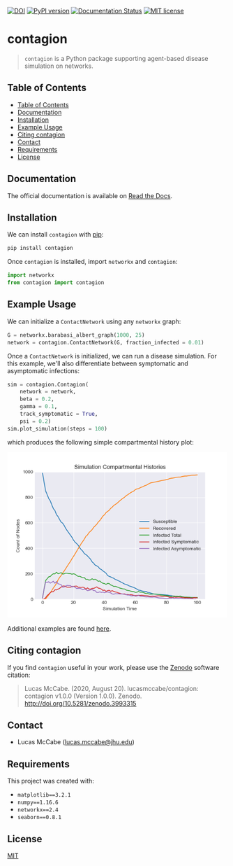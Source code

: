 [![DOI](https://zenodo.org/badge/DOI/10.5281/zenodo.3993315.svg)](https://doi.org/10.5281/zenodo.3993315)
[![PyPI version](https://badge.fury.io/py/contagion.svg)](https://badge.fury.io/py/contagion)
[![Documentation Status](https://readthedocs.org/projects/contagion/badge/?version=latest)](https://contagion.readthedocs.io/en/latest/?badge=latest)
[![MIT license](https://img.shields.io/badge/License-MIT-blue.svg)](https://lbesson.mit-license.org/)

# contagion

> `contagion` is a Python package supporting agent-based disease simulation on networks.


## Table of Contents
* [Table of Contents](#table-of-contents)
* [Documentation](#documentation)
* [Installation](#installation)
* [Example Usage](#example-usage)
* [Citing contagion](#citing-contagion)
* [Contact](#contact)
* [Requirements](#requirements)
* [License](#license)


## Documentation
The official documentation is available on [Read the Docs](https://contagion.readthedocs.io).

## Installation
We can install `contagion` with [pip](https://pypi.org/project/contagion/):

```bash
pip install contagion
```

Once `contagion` is installed, import `networkx` and `contagion`:

```python
import networkx
from contagion import contagion
```

## Example Usage
We can initialize a `ContactNetwork` using any `networkx` graph:

```python
G = networkx.barabasi_albert_graph(1000, 25)
network = contagion.ContactNetwork(G, fraction_infected = 0.01)
```

Once a `ContactNetwork` is initialized, we can run a disease simulation. For this example, we'll also differentiate between symptomatic and asymptomatic infections:

```python
sim = contagion.Contagion(
    network = network,
    beta = 0.2,
    gamma = 0.1,
    track_symptomatic = True,
    psi = 0.2)
sim.plot_simulation(steps = 100)
```

which produces the following simple compartmental history plot:

![Sample Simulation Compartmental Histories with Symptomatic Tracking](https://raw.githubusercontent.com/lucasmccabe/contagion/dev/images/Sample%20Simulation%20Compartmental%20Histories%20with%20Symptomatic%20Tracking.png)


Additional examples are found [here](https://contagion.readthedocs.io/en/latest/examples.html).

## Citing contagion
If you find `contagion` useful in your work, please use the [Zenodo](https://zenodo.org/record/3993315) software citation:

> Lucas McCabe. (2020, August 20). lucasmccabe/contagion: contagion v1.0.0 (Version 1.0.0). Zenodo. http://doi.org/10.5281/zenodo.3993315

## Contact
- Lucas McCabe ([lucas.mccabe@jhu.edu](mailto:lucas.mccabe@jhu.edu))

## Requirements
This project was created with:
- `matplotlib==3.2.1`
- `numpy==1.16.6`
- `networkx==2.4`
- `seaborn==0.8.1`

## License
[MIT](https://choosealicense.com/licenses/mit/)

